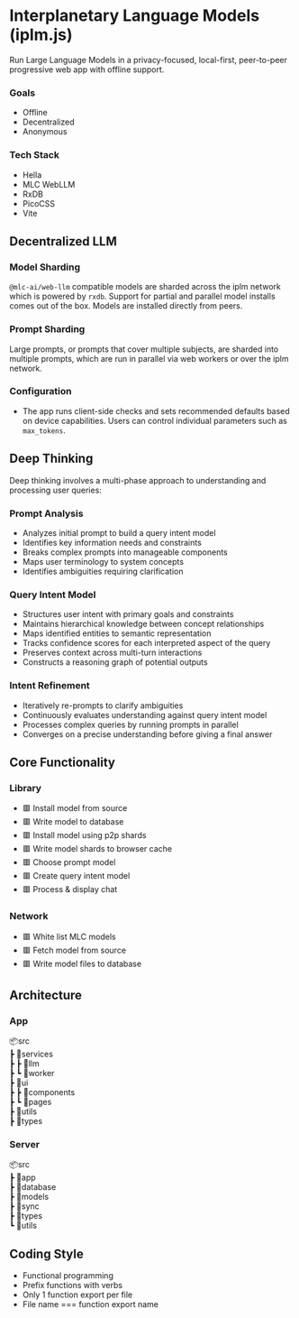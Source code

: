 # Interplanetary Language Models (iplm.js)

Run Large Language Models in a privacy-focused, local-first, peer-to-peer progressive web app with offline support.

### Goals

- Offline
- Decentralized
- Anonymous

### Tech Stack

- Hella
- MLC WebLLM
- RxDB
- PicoCSS
- Vite 

## Decentralized LLM

### Model Sharding

`@mlc-ai/web-llm` compatible models are sharded across the iplm network which is powered by `rxdb`. Support for partial and parallel model installs comes out of the box. Models are installed directly from peers.

### Prompt Sharding

Large prompts, or prompts that cover multiple subjects, are sharded into multiple prompts, which are run in parallel via web workers or over the iplm network.

### Configuration

- The app runs client-side checks and sets recommended defaults based on device capabilities. Users can control individual parameters such as `max_tokens`.

## Deep Thinking 

Deep thinking involves a multi-phase approach to understanding and processing user queries:

### Prompt Analysis

- Analyzes initial prompt to build a query intent model
- Identifies key information needs and constraints
- Breaks complex prompts into manageable components
- Maps user terminology to system concepts
- Identifies ambiguities requiring clarification

### Query Intent Model

- Structures user intent with primary goals and constraints
- Maintains hierarchical knowledge between concept relationships
- Maps identified entities to semantic representation
- Tracks confidence scores for each interpreted aspect of the query
- Preserves context across multi-turn interactions
- Constructs a reasoning graph of potential outputs

### Intent Refinement

- Iteratively re-prompts to clarify ambiguities
- Continuously evaluates understanding against query intent model
- Processes complex queries by running prompts in parallel
- Converges on a precise understanding before giving a final answer

## Core Functionality

### Library

- 🟥 Install model from source
- 🟥 Write model to database
- 🟥 Install model using p2p shards
- 🟥 Write model shards to browser cache
- 🟥 Choose prompt model
- 🟥 Create query intent model
- 🟥 Process & display chat

### Network

- 🟥 White list MLC models
- 🟥 Fetch model from source
- 🟥 Write model files to database 

## Architecture

### App

📦src    
 ┣ 📂services  
 ┣ ┣ 📂llm  
 ┣ ┗ 📂worker  
 ┣ 📂ui  
 ┣ ┣ 📂components  
 ┣ ┗ 📂pages  
 ┣ 📂utils  
 ┣ 📂types  

### Server

📦src      
 ┣ 📂app  
 ┣ 📂database  
 ┣ 📂models  
 ┣ 📂sync    
 ┣ 📂types    
 ┗ 📂utils

 ## Coding Style
 - Functional programming
 - Prefix functions with verbs
 - Only 1 function export per file
 - File name === function export name